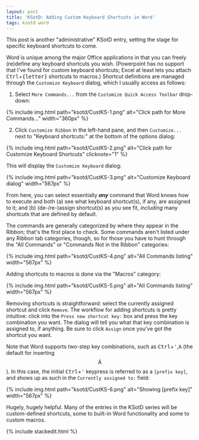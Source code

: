 ```yaml
---
layout: post
title: 'KSotD: Adding Custom Keyboard Shortcuts in Word'
tags: ksotd word
---
```


This post is another "administrative" KSotD entry, setting the stage for specific keyboard shortcuts to come.

Word is unique among the major Office applications in that you can freely (re)define any keyboard shortcuts you wish.  (Powerpoint has no support that I've found for custom keyboard shortcuts; Excel at least lets you attach <kbd>Ctrl</kbd>+<kbd>{letter}</kbd> shortcuts to macros.)  Shortcut definitions are managed through the `Customize Keyboard` dialog, which I usually access as follows:

1. Select `More Commands...` from the `Customize Quick Access Toolbar` drop-down:

{% include img.html path="ksotd/CustKS-1.png" alt="Click path for More Commands..." width="360px" %}

2. Click `Customize Ribbon` in the left-hand pane, and then `Customize...` next to "Keyboard shortcuts:" at the bottom of the options dialog:

{% include img.html path="ksotd/CustKS-2.png" alt="Click path for Customize Keyboard Shortcuts" clicknote="1" %}

This will display the `Customize Keyboard` dialog:

{% include img.html path="ksotd/CustKS-3.png" alt="Customize Keyboard dialog" width="567px" %}

From here, you can select essentially ***any*** command that Word knows how to execute and both (a) see what keyboard shortcut(s), if any, are assigned to it; and (b) (de-/re-)assign shortcut(s) as you see fit, *including* many shortcuts that are defined by default.

The commands are generally categorized by where they appear in the Ribbon; that's the first place to check.  Some commands aren't listed under any Ribbon tab categories, though, so for those you have to hunt through the "All Commands" or "Commands Not in the Ribbon" categories:

{% include img.html path="ksotd/CustKS-4.png" alt="All Commands listing" width="567px" %}

Adding shortcuts to macros is done via the "Macros" category:

{% include img.html path="ksotd/CustKS-5.png" alt="All Commands listing" width="567px" %}

Removing shortcuts is straightforward: select the currently assigned shortcut and click `Remove`. The workflow for adding shortcuts is pretty intuitive: click into the `Press new shortcut key:` box and press the key combination you want.  The dialog will tell you what that key combination is assigned to, if anything. Be sure to click `Assign` once you've got the shortcut you want.

Note that Word supports two-step key combinations, such as <kbd>Ctrl</kbd>+<kbd>'</kbd>,<kbd>A</kbd> (the default for inserting $$\mathrm{\acute A}$$). In this case, the initial <kbd>Ctrl</kbd>+<kbd>'</kbd> keypress is referred to as a `[prefix key]`, and shows up as such in the `Currently assigned to:` field:

{% include img.html path="ksotd/CustKS-6.png" alt="Showing [prefix key]" width="567px" %}

Hugely, hugely helpful. Many of the entries in the KSotD series will be custom-defined shortcuts, some to built-in Word functionality and some to custom macros.


{% include stackedit.html %}

